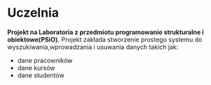 # Uczelnia
**Projekt na Laboratoria z przedmiotu programowanie strukturalne i obiektowe(PSiO).**
Projekt zakłada stworzenie prostego systemu do wyszukiwania,wprowadzania i usuwania danych takich jak:
- dane pracowników
- dane kursów
- dane studentów
